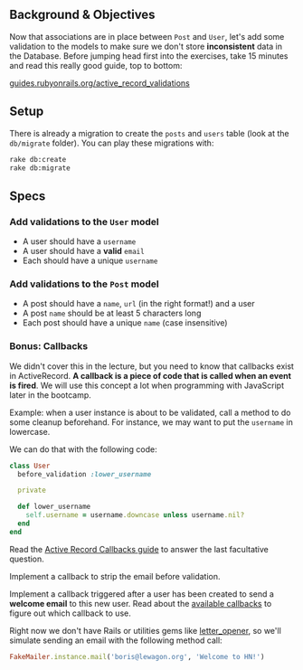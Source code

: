 ## Background & Objectives

Now that associations are in place between `Post` and `User`, let's add some validation to the models to make sure we don't store **inconsistent** data in the Database. Before jumping head first into the exercises, take 15 minutes and read this really good guide, top to bottom:

[guides.rubyonrails.org/active\_record\_validations](http://guides.rubyonrails.org/active_record_validations.html)

## Setup

There is already a migration to create the `posts` and `users` table (look at the `db/migrate` folder). You can play these migrations with:

```bash
rake db:create
rake db:migrate
```

## Specs

### Add validations to the `User` model

- A user should have a `username`
- A user should have a **valid** `email`
- Each should have a unique `username`

### Add validations to the `Post` model

- A post should have a `name`, `url` (in the right format!) and a user
- A post `name` should be at least 5 characters long
- Each post should have a unique `name` (case insensitive)

### Bonus: Callbacks

We didn't cover this in the lecture, but you need to know that callbacks exist in ActiveRecord. **A callback is a piece of code that is called when an event is fired**. We will use this concept a lot when programming with JavaScript later in the bootcamp.

Example: when a user instance is about to be validated, call a method to do some cleanup beforehand. For instance, we may want to put the `username` in lowercase.

We can do that with the following code:

```ruby
class User
  before_validation :lower_username

  private

  def lower_username
    self.username = username.downcase unless username.nil?
  end
end
```

Read the [Active Record Callbacks guide](http://guides.rubyonrails.org/active_record_callbacks.html) to answer the last facultative question.

Implement a callback to strip the email before validation.

Implement a callback triggered after a user has been created to send a **welcome email** to this new user. Read about the [available callbacks](http://guides.rubyonrails.org/active_record_callbacks.html#available-callbacks) to figure out which callback to use.

Right now we don't have Rails or utilities gems like [letter_opener](https://github.com/ryanb/letter_opener), so we'll simulate sending an email with the following method call:

```ruby
FakeMailer.instance.mail('boris@lewagon.org', 'Welcome to HN!')
```
